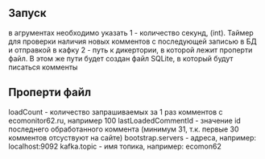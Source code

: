 ## Запуск
в агрументах необходимо указать 
1 - количество секунд, (int). Таймер для проверки наличия новых комментов с последующей записью в БД и отправкой в кафку
2 - путь к дикертории, в которой лежит проперти файл. В этом же пути будет создан файл SQLite, в который будут писаться комменты

## Проперти файл
loadCount - количество запрашиваемых за 1 раз комментов с ecomonitor62.ru, например 100
lastLoadedCommentId - значение id последнего обработанного коммента (минимум 31, т.к. первые 30 комментов отсуствуют на сайте)
bootstrap.servers - адреса, например: localhost\:9092
kafka.topic - имя топика, например: ecomon62
